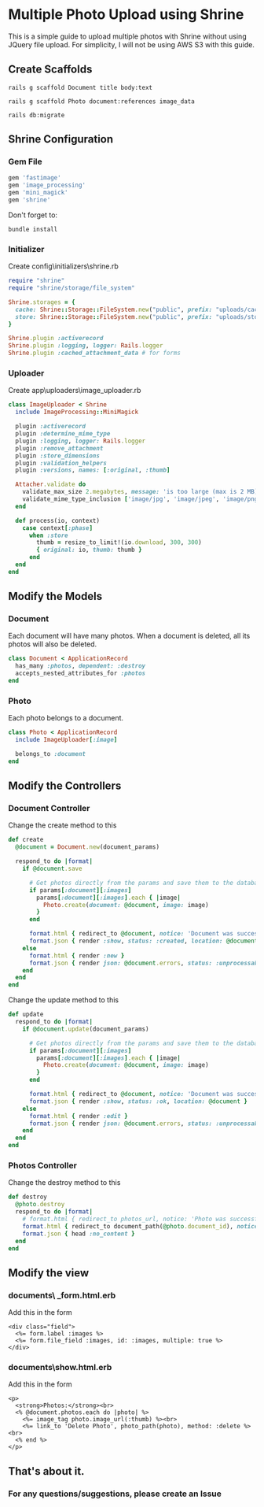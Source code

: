 # Multiple Photo Upload using Shrine

This is a simple guide to upload multiple photos with Shrine without using JQuery file upload.
For simplicity, I will not be using AWS S3 with this guide.


## Create Scaffolds
```
rails g scaffold Document title body:text
```
```
rails g scaffold Photo document:references image_data
```
```
rails db:migrate
```

## Shrine Configuration

### Gem File
```ruby
gem 'fastimage'
gem 'image_processing'
gem 'mini_magick'
gem 'shrine'
```
Don't forget to:
```
bundle install
```

### Initializer
Create config\initializers\shrine.rb
```ruby
require "shrine"
require "shrine/storage/file_system"

Shrine.storages = {
  cache: Shrine::Storage::FileSystem.new("public", prefix: "uploads/cache"), # temporary
  store: Shrine::Storage::FileSystem.new("public", prefix: "uploads/store"), # permanent
}

Shrine.plugin :activerecord
Shrine.plugin :logging, logger: Rails.logger
Shrine.plugin :cached_attachment_data # for forms
```

### Uploader
Create app\uploaders\image_uploader.rb
```ruby
class ImageUploader < Shrine
  include ImageProcessing::MiniMagick

  plugin :activerecord
  plugin :determine_mime_type
  plugin :logging, logger: Rails.logger
  plugin :remove_attachment
  plugin :store_dimensions
  plugin :validation_helpers
  plugin :versions, names: [:original, :thumb]

  Attacher.validate do
    validate_max_size 2.megabytes, message: 'is too large (max is 2 MB)'
    validate_mime_type_inclusion ['image/jpg', 'image/jpeg', 'image/png', 'image/gif']
  end

  def process(io, context)
    case context[:phase]
      when :store
        thumb = resize_to_limit!(io.download, 300, 300)
        { original: io, thumb: thumb }
      end
  end
end
```

## Modify the Models

### Document
Each document will have many photos.
When a document is deleted, all its photos will also be deleted.
```ruby
class Document < ApplicationRecord
  has_many :photos, dependent: :destroy    
  accepts_nested_attributes_for :photos
end
```

### Photo
Each photo belongs to a document.
```ruby
class Photo < ApplicationRecord
  include ImageUploader[:image]

  belongs_to :document
end
```
  
## Modify the Controllers

### Document Controller
Change the create method to this
```ruby
def create
  @document = Document.new(document_params)

  respond_to do |format|
    if @document.save

      # Get photos directly from the params and save them to the database one by one
      if params[:document][:images]
        params[:document][:images].each { |image|
          Photo.create(document: @document, image: image)
        }
      end

      format.html { redirect_to @document, notice: 'Document was successfully created.' }
      format.json { render :show, status: :created, location: @document }
    else
      format.html { render :new }
      format.json { render json: @document.errors, status: :unprocessable_entity }
    end
  end
end
```
Change the update method to this
```ruby
def update
  respond_to do |format|
    if @document.update(document_params)

      # Get photos directly from the params and save them to the database one by one
      if params[:document][:images]
        params[:document][:images].each { |image|
          Photo.create(document: @document, image: image)
        }
      end

      format.html { redirect_to @document, notice: 'Document was successfully updated.' }
      format.json { render :show, status: :ok, location: @document }
    else
      format.html { render :edit }
      format.json { render json: @document.errors, status: :unprocessable_entity }
    end
  end
end
```
### Photos Controller
Change the destroy method to this
```ruby
def destroy
  @photo.destroy
  respond_to do |format|
    # format.html { redirect_to photos_url, notice: 'Photo was successfully destroyed.' }
    format.html { redirect_to document_path(@photo.document_id), notice: 'Photo was successfully destroyed.' }
    format.json { head :no_content }
  end
end
```


## Modify the view
### documents\ _form.html.erb
Add this in the form
```
<div class="field">
  <%= form.label :images %>
  <%= form.file_field :images, id: :images, multiple: true %>
</div>
```

### documents\show.html.erb
Add this in the form
```
<p>
  <strong>Photos:</strong><br>
  <% @document.photos.each do |photo| %>
    <%= image_tag photo.image_url(:thumb) %><br>
    <%= link_to 'Delete Photo', photo_path(photo), method: :delete %><br>
  <% end %>
</p>
```

## That's about it.
### For any questions/suggestions, please create an Issue